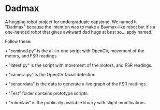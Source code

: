 # Dadmax
A hugging robot project for undergraduate capstone. We named it "Dadmax" because the intention was to make a Baymax-like robot but it's a one-handed robot that gives awkward dad hugs at best so... aptly named.

Follow these:

• "comined.py" is the all-in-one script with OpenCV, movement of the motors, and FSR readings.

• "latest.py" is the script with movement of the motors, and FSR readings.

• "camera.py" is the OpenCV facial detection

• "sensordata" is the data to generate a live graph of the FSR readings.

• "Test" folder contains prototype scripts.

• "roboclaw" is the publically available library with slight modifications.


